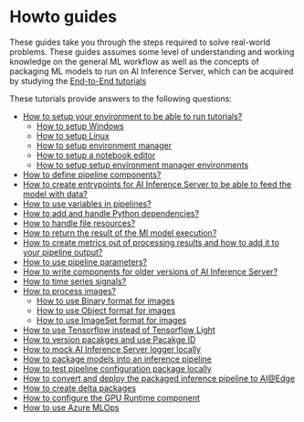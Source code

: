 <!--
SPDX-FileCopyrightText: Copyright (C) 2020 - 2025 Siemens AG

SPDX-License-Identifier: MIT
-->

# Howto guides

 These guides take you through the steps required to solve real-world problems.
 These guides assumes some level of understanding and working knowledge on the general ML workflow as well as the concepts of packaging ML models to run on AI Inference Server, which can be acquired by studying the [End-to-End tutorials](../e2e-tutorials/README.md)

 These tutorials provide answers to the following questions:

* [How to setup your environment to be able to run tutorials?](./00-prepare-environment.md)
  * [How to setup Windows](00-setup-windows.md)
  * [How to setup Linux](00-setup-linux.md)
  * [How to setup environment manager](00-setup-environment-manager.md)
  * [How to setup a notebook editor](00-setup-notebook-editor.md)
  * [How to setup setup environment manager environments](00-setup-environments)
* [How to define pipeline components?](01-define-components.md)
* [How to create entrypoints for AI Inference Server to be able to feed the model with data?](02-create-entrypoint.md)
* [How to use variables in pipelines?](03-use-variable-types.md)
* [How to add and handle Python dependencies?](04-handle-python-dependencies.md)
* [How to handle file resources?](05-handle-file-resources.md)
* [How to return the result of the Ml model execution?](06-return-processing-results.md)
* [How to create metrics out of processing results and how to add it to your pipeline output?](07-add-custom-metrics.md)
* [How to use pipeline parameters?](08-use-pipeline-parameters.md)
* [How to write components for older versions of AI Inference Server?](./09-old-inference-server.md)
* [How to time series signals?](10-process-timeseries-data.md)
* [How to process images?](11-process-images.md)
  * [How to use Binary format for images](./12-use-binary-format-for-images.md)
  * [How to use Object format for images](./13-use-object-format-for-images.md)
  * [How to use ImageSet format for images](./14-use-imageset-format-for-images.md)
* [How to use Tensorflow instead of Tensorflow Light](./15-use-tensorflow-instead-of-tflight.md)
* [How to version pacakges and use Pacakge ID](./16-version-packages.md)
* [How to mock AI Inference Server logger locally](./17-mock-inference-server-logging.md)
* [How to package models into an inference pipeline](./18-package-inference-pipelines.md)
* [How to test pipeline configuration package locally](./19-test-pipelines-locally.md)
* [How to convert and deploy the packaged inference pipeline to AI@Edge](./20-create-edge-configuration-package.md)
* [How to create delta packages](./21-create-delta-packages.md)
* [How to configure the GPU Runtime component](./24-configure-gpu-runtime.md)
* [How to use Azure MLOps](./25-azure-mlops.md)
